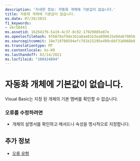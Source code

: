 ```yaml
---
description: '자세한 정보: 자동화 개체에 기본값이 없습니다.'
title: 자동화 개체에 기본값이 없습니다.
ms.date: 07/20/2015
f1_keywords:
- vbrID443
ms.assetid: 162641f6-5a19-4c37-8c92-17929885e87e
ms.openlocfilehash: 9f6870af94e162a8ae01b3ea099615e9da679856
ms.sourcegitcommit: 10e719780594efc781b15295e499c66f316068b8
ms.translationtype: MT
ms.contentlocale: ko-KR
ms.lasthandoff: 02/14/2021
ms.locfileid: "100424894"
---
```

# <a name="automation-object-does-not-have-a-default-value"></a>자동화 개체에 기본값이 없습니다.

Visual Basic는 지정 된 개체의 기본 멤버를 확인할 수 없습니다.  
  
### <a name="to-correct-the-error"></a>오류를 수정하려면  
  
- 개체의 설명서를 확인하고 메서드나 속성을 명시적으로 지정합니다.  
  
## <a name="see-also"></a>추가 정보

- [오류 유형](../programming-guide/language-features/error-types.md)
